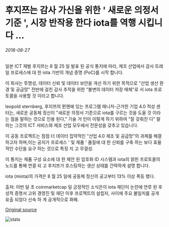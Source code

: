 # 후지쯔는 감사 가신을 위한 ' 새로운 의정서 기준 ', 시장 반작용 한다 iota를 역행 시킵니다 ...

###### 2018-08-27

일본 ICT 재벌 후지쯔는 8 월 25 일 발표 된 공식 통지에 따라, 제조 산업에서 감사 트레일 프로세스에 대 한 iota 기반의 개념 증명 (PoC)를 시작 합니다.

이 회사는 투명성, 데이터 신뢰 및 데이터 보안을 개선 하기 위한 목적으로 "산업 생산 환경 및 공급망" 전반에 걸친 감사 추적을 위한 "불변의 데이터 저장 매체"로 서 iota 프로토콜을 사용할 것 이라고 합니다.

leopold sternberg, 후지쯔의 뮌헨에 있는 프로그램 매니저-근거한 기업 4.0 적성 센터는, 새로운 공동체 정신이 "새로운 의정서 기준으로 iota를 구르는 것을 도울 것 이라는 점을 말하는 것으로 인용 된다," 기술 거 인이 이렇게 하기 위하여 "잘 갖춰진 다" 말하는 그것의 ICT 서비스와 제조 산업 모두에서 전문성을 갖추고 있습니다.

이 공동 프로젝트는 점점 더 데이터 집약적인 "산업 4.0 제조 및 공급망"의 과제를 해결 하고자 하며,이는 공지가 프로세스 ' 및 제품 ' 품질에 대 한 신뢰를 구축 하는 보다 효율적인 수단을 요구 하는 것으로 특징 지 고 무결성.

이 통지는 제품 구성 요소에 대 한 제안 된 암호화 ID 시스템과 iota의 얽힌 프로토콜의 노드를 통해 연결 되 고 후지쯔가 호스팅하는 생산 상태를 간략하게 설명 합니다.

iota (miota)의 가격은 8 월 25 일에 공동체 정신의 공고부터 13% 이상 폭등 했다.

출처: 이번 달 초 coinmarketcap 덜 긍정적인 소식은이 iota 재단이 논란에 연루 된 후 성적 증명서 고위 경영진 및 재단 이후 프로젝트의 설립자, 사이에 주요 불일치를 공개 유출 되었다 신속 하 게 공개적으로 화해.

[Original source](https://cointelegraph.com/news/fujitsu-backs-iota-as-new-protocol-standard-for-audit-trails-markets-react)

![stats](https://c.statcounter.com/11760860/0/a89fa40b/1/ "stats")